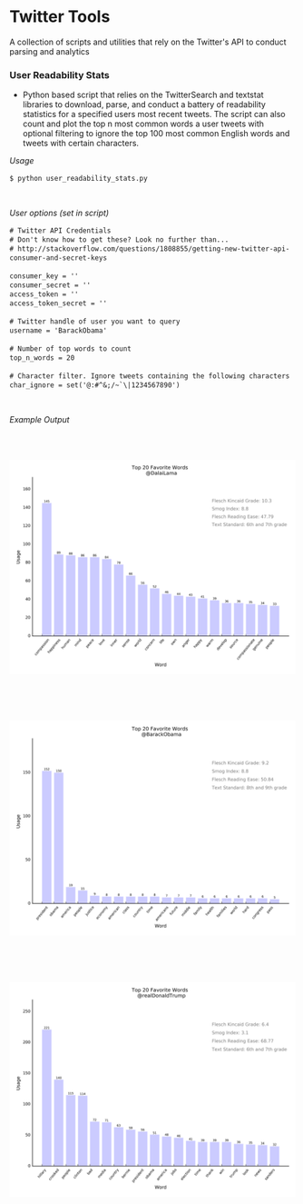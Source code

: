 # Twitter Tools


A collection of scripts and utilities that rely on the Twitter's API to conduct parsing and analytics


### User Readability Stats

* Python based script that relies on the TwitterSearch and textstat libraries to download, parse, and conduct a battery of readability statistics for a specified users most recent tweets. The script can also count and plot the top n most common words a user tweets with optional filtering to ignore the top 100 most common English words and tweets with certain characters.


*Usage*

~~~
$ python user_readability_stats.py
~~~
<br>

*User options (set in script)*

~~~
# Twitter API Credentials
# Don't know how to get these? Look no further than...
# http://stackoverflow.com/questions/1808855/getting-new-twitter-api-consumer-and-secret-keys

consumer_key = ''
consumer_secret = ''
access_token = ''
access_token_secret = ''

# Twitter handle of user you want to query
username = 'BarackObama'

# Number of top words to count
top_n_words = 20

# Character filter. Ignore tweets containing the following characters
char_ignore = set('@:#^&;/~`\|1234567890')

~~~

<br>

*Example Output*

<br>
<br>

![LamaTweets](https://github.com/awentland90/TwitterTools/blob/master/plots/top_20_words_DalaiLama.png)

<br>
<br>
<br>

![ObamaTweets](https://github.com/awentland90/TwitterTools/blob/master/plots/top_20_words_BarackObama.png)

<br>
<br>
<br>

![TrumpTweets](https://github.com/awentland90/TwitterTools/blob/master/plots/top_20_words_realDonaldTrump.png)
